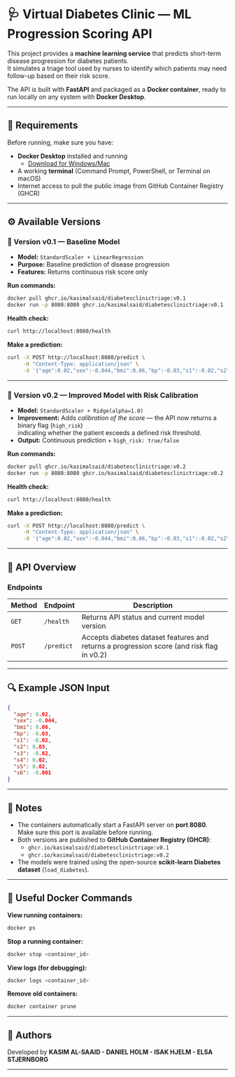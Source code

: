 # 🩺 Virtual Diabetes Clinic — ML Progression Scoring API

This project provides a **machine learning service** that predicts short-term disease progression for diabetes patients.  
It simulates a triage tool used by nurses to identify which patients may need follow-up based on their risk score.

The API is built with **FastAPI** and packaged as a **Docker container**, ready to run locally on any system with **Docker Desktop**.

---

## 🧰 Requirements
Before running, make sure you have:
- **Docker Desktop** installed and running  
  - [Download for Windows/Mac](https://www.docker.com/products/docker-desktop/)
- A working **terminal** (Command Prompt, PowerShell, or Terminal on macOS)
- Internet access to pull the public image from GitHub Container Registry (GHCR)

---

## ⚙️ Available Versions

### 🧩 Version v0.1 — Baseline Model
- **Model:** `StandardScaler + LinearRegression`
- **Purpose:** Baseline prediction of disease progression  
- **Features:** Returns continuous risk score only

**Run commands:**
```bash
docker pull ghcr.io/kasimalsaid/diabetesclinictriage:v0.1
docker run -p 8080:8080 ghcr.io/kasimalsaid/diabetesclinictriage:v0.1
```

**Health check:**
```bash
curl http://localhost:8080/health
```

**Make a prediction:**
```bash
curl -X POST http://localhost:8080/predict \
     -H "Content-Type: application/json" \
     -d '{"age":0.02,"sex":-0.044,"bmi":0.06,"bp":-0.03,"s1":-0.02,"s2":0.03,"s3":-0.02,"s4":0.02,"s5":0.02,"s6":-0.001}'
```

---

### 🚀 Version v0.2 — Improved Model with Risk Calibration
- **Model:** `StandardScaler + Ridge(alpha=1.0)`
- **Improvement:** Adds *calibration of the score* — the API now returns a binary flag (`high_risk`)  
  indicating whether the patient exceeds a defined risk threshold.
- **Output:** Continuous prediction + `high_risk: true/false`

**Run commands:**
```bash
docker pull ghcr.io/kasimalsaid/diabetesclinictriage:v0.2
docker run -p 8080:8080 ghcr.io/kasimalsaid/diabetesclinictriage:v0.2
```

**Health check:**
```bash
curl http://localhost:8080/health
```

**Make a prediction:**
```bash
curl -X POST http://localhost:8080/predict \
     -H "Content-Type: application/json" \
     -d '{"age":0.02,"sex":-0.044,"bmi":0.06,"bp":-0.03,"s1":-0.02,"s2":0.03,"s3":-0.02,"s4":0.02,"s5":0.02,"s6":-0.001}'
```

---

## 🧠 API Overview

### **Endpoints**
| Method | Endpoint | Description |
|--------|-----------|--------------|
| `GET` | `/health` | Returns API status and current model version |
| `POST` | `/predict` | Accepts diabetes dataset features and returns a progression score (and risk flag in v0.2) |

---

## 🔍 Example JSON Input
```json
{
  "age": 0.02,
  "sex": -0.044,
  "bmi": 0.06,
  "bp": -0.03,
  "s1": -0.02,
  "s2": 0.03,
  "s3": -0.02,
  "s4": 0.02,
  "s5": 0.02,
  "s6": -0.001
}
```

---

## 🧾 Notes
- The containers automatically start a FastAPI server on **port 8080**.  
  Make sure this port is available before running.
- Both versions are published to **GitHub Container Registry (GHCR)**:
  - `ghcr.io/kasimalsaid/diabetesclinictriage:v0.1`
  - `ghcr.io/kasimalsaid/diabetesclinictriage:v0.2`
- The models were trained using the open-source **scikit-learn Diabetes dataset** (`load_diabetes`).

---

## 🐳 Useful Docker Commands

**View running containers:**
```bash
docker ps
```

**Stop a running container:**
```bash
docker stop <container_id>
```

**View logs (for debugging):**
```bash
docker logs <container_id>
```

**Remove old containers:**
```bash
docker container prune
```

---

## 👥 Authors
Developed by **KASIM AL-SAAID - DANIEL HOLM - ISAK HJELM - ELSA STJERNBORG** 

---
